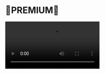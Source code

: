 # 💫PREMIUM💫

<video src="https://youtu.be/4q8C0Gy-jcA"/>

**✨Upgrade to unlock Premium features✨**, such as:
- ***Attack Aura (Kill Aura)** with flexible configuration and universal support for most games*
- ***Hitbox Expander** with universal support for most games and the ability to adjust the size of the hitboxes for both **R6** and **R15** characters individually*
- ***Premium Teams Check** with the ability to select multiple whitelisted and blacklisted teams, remove and add them to drop-down menus, conveniently manage them*
- ***Premium Groups Check** with the ability to select multiple whitelisted and blacklisted groups, remove and add them to drop-down menus, conveniently manage them*
- ***Premium ESP**: all Open Aimbot users will see that you are the proud owner of **💫PREMIUM💫***
- ***Exclusive Interface Themes**: **💫Dracula💫**, **✨Monokai Pro Dark✨**, **🌟Aura Dark🌟**, **⭐Primary Dark⭐** and **🤩AnuPuccin Material Mint🤩***
- ***Premium Configuration Manager** with the ability to import, delete and export configurations to the Internet through the **Pastebin.com** service*

**💸LIFETIME Prices💸**:
- ***1430 Robux** (purchase the T-Shirt)*
- ***10 USDT** (transfer to the crypto wallet)*
- ***500 RUB** (transfer to the card number)*
- ***Discord Nitro Monthly** (purchase the gift)*
- ***Telegram Premium Monthly** (purchase the gift)*

*Contact **@ttwiz_z** via **Discord** to buy or transfer subscription*